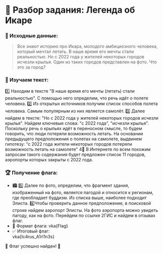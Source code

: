 # 🔐 Разбор задания: Легенда об Икаре

### 📜 Исходные данные:
> Все знают историю про Икара, молодого амбициозного человека, который мечтал летать. В наше время его мечты стали реальностью. Но с 2022 года у жителей некоторых городов исчезли крылья. Один из таких городов представлен на фото. Что это за город?
### 🔎 Изучаем текст:
1️⃣ Находим в тексте "В наше время его мечты (летать) стали реальностью". С помощью него определим, что речь идёт о полете человека.
2️⃣ Из открытых источников получим список способов полета человека. Самым популярным из них является самолёт.
3️⃣ Далее найдем в тексте: "Но с 2022 года у жителей некоторых городов исчезли крылья". Найдем ключевые слова: "с 2022 года", "исчезли крылья". Поскольку речь о крыльях идёт в переносном смысле, то будем говорить, что люди потеряли возможность летать. На основании предыдущего предположения о полетах на самолете, выдвинем гипотезу: "с 2022 года жители некоторых городов потеряли возможность летать на самолете"
4⃣ В Интернете по всем похожим запросам такого содержания будет предложен список 11 городов, аэропорты которых закрыты с 2022 года.
### 🏆 Получение флага:
- 🏙 5⃣ Далее по фото, определим, что фрагмент здания, изображенный на фото, является пагодой и относится к регионам, где преобладает буддизм. Из списка выше, наиболее подходит Элиста.
6⃣Чтобы проверить данное предположение, в поисковой строке найдем аэропорт Элисты. На фото аэропорта можно увидеть пагоду, как на фото. Перейдем по ссылке 2ГИС и найдем в отзывах флаг.
- 🔑 Формат флага: vka{Flag}
- ✅ Итоговый флаг:  
  vka{Ic4rus_A1rl1n3s}

🎉 Флаг успешно найден! 🚀
